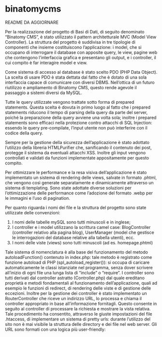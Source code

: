 # binatomycms
README DA AGGIORNARE

Per la realizzazione del progetto di Basi di Dati, di seguito denominato “Binatomy CMS”, è stato utilizzato il pattern architetturale MVC (Model View Controller).
La struttura del progetto è suddivisa in tre tipologie di componenti che insieme costituiscono l’applicazione: i model, che si occupano di interrogare il database con apposite query, le view, pagine web che contengono l’interfaccia grafica e presentano gli output, e i controller, il cui compito è far interagire model e view.

Come sistema di accesso al database è stato scelto PDO (PHP Data Object).
La scelta di usare PDO è stata dettata dal fatto che è dotato di una sola interfaccia capace di comunicare con diversi DBMS. Nell’ottica di un futuro riutilizzo e ampliamento di Binatomy CMS, questo rende agevole il passaggio a sistemi diversi da MySQL.

Tutte le query utilizzate vengono trattate sotto forma di prepared statements. Questa scelta è dovuta in primo luogo al fatto che i prepared statements riducono il tempo di parsing della query da parte del server, poiché la preparazione della query avviene una volta sola; inoltre i prepared statements sono efficaci nella protezione contro attacchi di SQL Injection: essendo le query pre-compilate, l’input utente non può interferire con il codice della query.

Sempre per la gestione della sicurezza dell’applicazione è stato adottato l’utilizzo della libreria HTMLPurifier che, sanificando il contenuto dei post, protegge il sistema da eventuali attacchi XSS. Inoltre gli input vengono controllati e validati da funzioni implementate appositamente per questo compito.

Per ottimizzare le performance e la resa visiva dell’applicazione è stato implementato un sistema di rendering delle views, salvate in formato .phtml, che vengono così generate separatamente e dinamicamente attraverso un sistema di templating. Sono state adottate diverse soluzioni per l’ottimizzazione delle performance come l’adozione del formato .webp per le immagini e l’uso di pagination.

Per quanto riguarda i nomi dei file e la struttura del progetto sono state utilizzate delle convenzioni:

1. I nomi delle tabelle mySQL sono tutti minuscoli e  in inglese;
2. I controller e i model utilizzano la scrittura camel case: BlogController (controller relativo alla pagina blog), UserManager (model che gestisce le interrogazioni del database relative alla tabella utenti), ecc.
3. I nomi delle viste (views) sono tutti minuscoli (ad es. homepage.phtml)

Tale sistema di nomenclatura è alla base del funzionamento del metodo autoloadFunction() contenuto in index.php: tale metodo è registrato come funzione autoload di PHP (spl_autoload_register()): si occupa di caricare automaticamente le classi istanziate nel programma, senza dover scrivere all’inizio di ogni file una lunga lista di “include” o “require”.
I controller sono tutti derivati dal controller astratto (Controller.php) dal quale ereditano proprietà e metodi fondamentali al funzionamento dell’applicazione, quali ad esempio le funzioni di redirect, di rendering delle viste e di gestione delle eccezioni. Inoltre per la gestione dei controller è stato implementato un RouterController che riceve un indirizzo URL, lo processa e chiama il controller appropriato in base all’informazione fornitagli. Questo consente in seguito al controller di processare la richiesta e mostrare la vista relativa.
Tale procedimento ha consentito, attraverso le giuste impostazioni del file .htaccess, di implementare un sistema di pretty urls: durante l’utilizzo del sito non è mai visibile la struttura delle directory e dei file nel web server. Gli URL sono formati con una logica più user-friendly:
